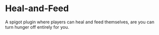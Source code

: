# Heal-and-Feed
A spigot plugin where players can heal and feed themselves, are you can turn hunger off entirely for you.

